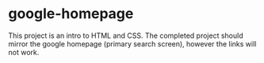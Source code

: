 # google-homepage
This project is an intro to HTML and CSS. The completed project should mirror
the google homepage (primary search screen), however the links will not work.

